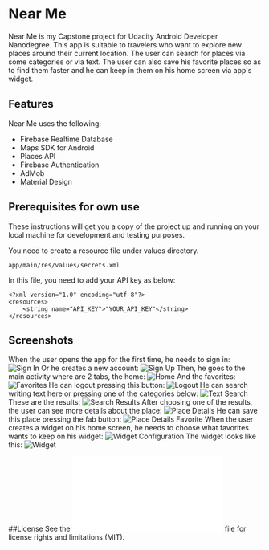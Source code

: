 # Near Me
  Near Me is my Capstone project for Udacity Android Developer Nanodegree. This app is suitable to travelers
who want to explore new places around their current location. The user can search for places via some categories or
via text. The user can also save his favorite places so as to find them faster and he can keep in them on his home screen via app's widget.
## Features
Near Me uses the following:
* Firebase Realtime Database
* Maps SDK for Android
* Places API
* Firebase Authentication
* AdMob
* Material Design
## Prerequisites for own use
These instructions will get you a copy of the project up and running on your local machine for development and testing purposes.

You need to create a resource file under values directory.
```
app/main/res/values/secrets.xml
```
In this file, you need to add your API key as below:
```
<?xml version="1.0" encoding="utf-8"?>
<resources>
    <string name="API_KEY">"YOUR_API_KEY"</string>
</resources>
```
## Screenshots
When the user opens the app for the first time, he needs to sign in:
![Sign In](/screenshots/sign_in.png)
Or he creates a new account:
![Sign Up](/screenshots/sign_up.png)
Then, he goes to the main activity where are 2 tabs, the home:
![Home](/screenshots/home_screen.png)
And the favorites:
![Favorites](/screenshots/favorites_screen.png)
He can logout pressing this button:
![Logout](/screenshots/home_logout_screen.png)
He can search writing text here or pressing one of the categories below:
![Text Search](/screenshots/text_search_screen.png)
These are the results:
![Search Results](/screenshots/text_search_results_screen.png)
After choosing one of the results, the user can see more details about the place:
![Place Details](/screenshots/place_details_screen.png)
He can save this place pressing the fab button:
![Place Details Favorite](/screenshots/place_details_favorite_screen.png)
When the user creates a widget on his home screen, he needs to choose what favorites wants to keep on his widget:
![Widget Configuration](/screenshots/widget_configuration_screen.png)
The widget looks like this:
![Widget](/screenshots/widget.png)

##License
See the ![LICENCSE](/LICENSE.md) file for license rights and limitations (MIT).
